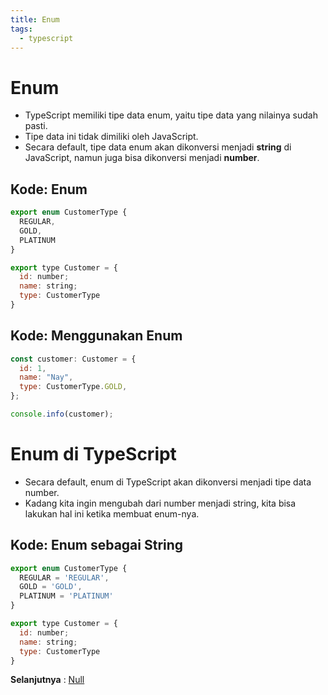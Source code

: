 ```yaml
---
title: Enum
tags:
  - typescript
---
```


# Enum

- TypeScript memiliki tipe data enum, yaitu tipe data yang nilainya sudah pasti.
- Tipe data ini tidak dimiliki oleh JavaScript.
- Secara default, tipe data enum akan dikonversi menjadi **string** di JavaScript, namun juga bisa dikonversi menjadi **number**.

## Kode: Enum

```js
export enum CustomerType {
  REGULAR,
  GOLD,
  PLATINUM
}

export type Customer = {
  id: number;
  name: string;
  type: CustomerType
}
```

## Kode: Menggunakan Enum

```js
const customer: Customer = {
  id: 1,
  name: "Nay",
  type: CustomerType.GOLD,
};

console.info(customer);
```

# Enum di TypeScript

- Secara default, enum di TypeScript akan dikonversi menjadi tipe data number.
- Kadang kita ingin mengubah dari number menjadi string, kita bisa lakukan hal ini ketika membuat enum-nya.

## Kode: Enum sebagai String

```js
export enum CustomerType {
  REGULAR = 'REGULAR',
  GOLD = 'GOLD',
  PLATINUM = 'PLATINUM'
}

export type Customer = {
  id: number;
  name: string;
  type: CustomerType
}
```

**Selanjutnya** : [Null](/backend/typescript/null.md)
